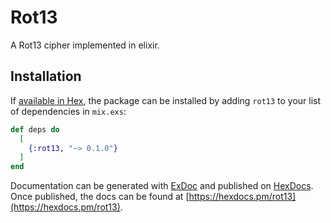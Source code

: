 # Rot13

A Rot13 cipher implemented in elixir.

## Installation

If [available in Hex](https://hex.pm/docs/publish), the package can be installed
by adding `rot13` to your list of dependencies in `mix.exs`:

```elixir
def deps do
  [
    {:rot13, "~> 0.1.0"}
  ]
end
```

Documentation can be generated with [ExDoc](https://github.com/elixir-lang/ex_doc)
and published on [HexDocs](https://hexdocs.pm). Once published, the docs can
be found at [https://hexdocs.pm/rot13](https://hexdocs.pm/rot13).

